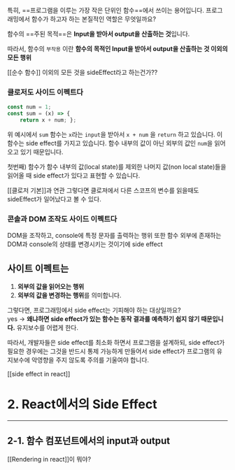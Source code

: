 

 특히, ==프로그램을 이루는 가장 작은 단위인 함수==에서 쓰이는 용어입니다. 프로그래밍에서 함수가 하고자 하는 본질적인 역할은 무엇일까요? 
 
 함수의 ==주된 목적==은 **Input을 받아서 output을 산출하는 것**입니다. 
 
 따라서, 함수의 `부작용` 이란 **함수의 목적인 Input을 받아서 output을 산출하는 것 이외의 모든 행위** 
 
 [[순수 함수]] 이외의 모든 것을 sideEffect라고 하는건가??
 
### 클로저도 사이드 이펙트다

```js
const num = 1;
const sum = (x) => {   
	return x + num; };
```

위 예시에서 `sum` 함수는 `x`라는 `input`을 받아서 `x + num` 을 `return` 하고 있습니다. 이 함수는 side effect를 가지고 있습니다. 함수 내부의 값이 아닌 외부의 값인 `num`을 읽어오고 있기 때문입니다. 


첫번째) 함수가 함수 내부의 값(local state)를 제외한 나머지 값(non local state)들을 읽어올 때 side effect가 있다고 표현할 수 있습니다.

[[클로저 기본]]과 연관 그렇다면 클로져에서 다른 스코프의 변수를 읽을때도 sideEffect가 일어났다고 볼 수 있다. 
  

### 콘솔과 DOM 조작도 사이드 이펙트다
DOM을 조작하고, console에 특정 문자를 출력하는 행위 또한 함수 외부에 존재하는 DOM과 console의 상태를 변경시키는 것이기에 side effect


## 사이트 이펙트는
1.  **외부의 값을 읽어오는 행위**
2.  **외부의 값을 변경하는 행위**를 의미합니다.

그렇다면, 프로그래밍에서 side effect는 기피해야 하는 대상일까요?  
yes
  ->  **왜냐하면 side effect가 있는 함수는 동작 결과를 예측하기 쉽지 않기 때문입니다.** 유지보수를 어렵게 한다. 
  
따라서, 개발자들은 side effect를 최소화 하면서 프로그램을 설계하되, side effect가 필요한 경우에는 그것을 반드시 통제 가능하게 만들어서 side effect가 프로그램의 유지보수에 악영향을 주지 않도록 주의를 기울여야 합니다.


[[side effect in react]]
# 2. React에서의 Side Effect

---

## 2-1. 함수 컴포넌트에서의 input과 output

[[Rendering in react]]이 뭐야? 





  
 